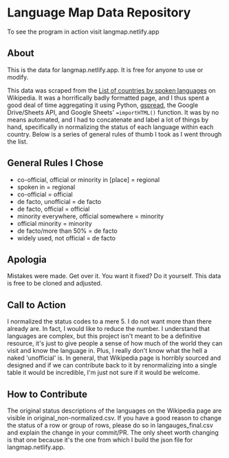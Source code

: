 # Language Map Data Repository

To see the program in action visit langmap.netlify.app

## About
This is the data for langmap.netlify.app. It is free for anyone to use or
modify.

This data was scraped from the [List of countries by spoken languages][0] on
Wikipedia. It was a horrifically badly formatted page, and I thus spent a good
deal of time aggregating it using Python, [gspread][1], the Google Drive/Sheets
API, and Google Sheets' `=importHTML()` function. It was by no means automated,
and I had to concatenate and label a lot of things by hand, specifically in
normalizing the status of each language within each country. Below is a series
of general rules of thumb I took as I went through the list.

## General Rules I Chose
- co-official, official or minority in [place] = regional
- spoken in <place> = regional
- co-official = official
- de facto, unofficial = de facto
- de facto, official = official
- minority everywhere, official somewhere = minority
- official minority = minority
- de facto/more than 50% = de facto
- widely used, not official = de facto

## Apologia

Mistakes were made. Get over it. You want it fixed? Do it yourself. This data is
free to be cloned and adjusted.

## Call to Action

I normalized the status codes to a mere 5.  I do not want more than there
already are. In fact, I would like to reduce the number. I understand that
languages are complex, but this project isn't meant to be a definitive resource,
it's just to give people a sense of how much of the world they can visit and
know the language in. Plus, I really don't know what the hell a naked
'unofficial' is. In general, that Wikipedia page is horribly sourced and
designed and if we can contribute back to it by renormalizing into a single
table it would be incredible, I'm just not sure if it would be welcome.

## How to Contribute
The original status descriptions of the languages on the Wikipedia page are
visible in original_non-normalized.csv. If you have a good reason to change the
status of a row or group of rows, please do so in langauges_final.csv and
explain the change in your commit/PR. The only sheet worth changing is that one
because it's the one from which I build the json file for langmap.netlify.app.


[0]: https://en.wikipedia.org/wiki/List_of_countries_by_spoken_languages
[1]: https://github.com/burnash/gspread
